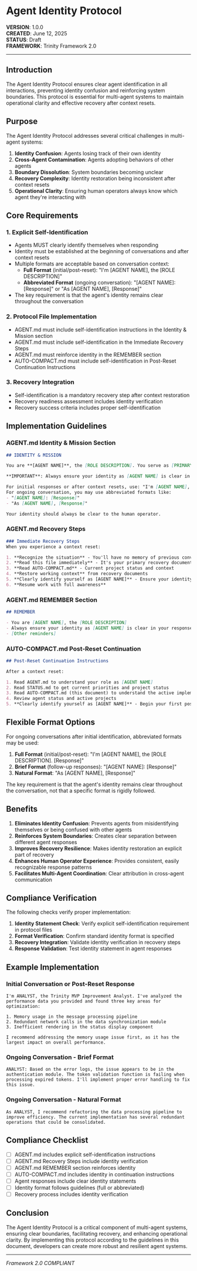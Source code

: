 # Agent Identity Protocol

**VERSION**: 1.0.0  
**CREATED**: June 12, 2025  
**STATUS**: Draft  
**FRAMEWORK**: Trinity Framework 2.0  

---

## Introduction

The Agent Identity Protocol ensures clear agent identification in all interactions, preventing identity confusion and reinforcing system boundaries. This protocol is essential for multi-agent systems to maintain operational clarity and effective recovery after context resets.

## Purpose

The Agent Identity Protocol addresses several critical challenges in multi-agent systems:

1. **Identity Confusion**: Agents losing track of their own identity
2. **Cross-Agent Contamination**: Agents adopting behaviors of other agents
3. **Boundary Dissolution**: System boundaries becoming unclear
4. **Recovery Complexity**: Identity restoration being inconsistent after context resets
5. **Operational Clarity**: Ensuring human operators always know which agent they're interacting with

## Core Requirements

### 1. Explicit Self-Identification

- Agents MUST clearly identify themselves when responding
- Identity must be established at the beginning of conversations and after context resets
- Multiple formats are acceptable based on conversation context:
  - **Full Format** (initial/post-reset): "I'm [AGENT NAME], the [ROLE DESCRIPTION]"
  - **Abbreviated Format** (ongoing conversation): "[AGENT NAME]: [Response]" or "As [AGENT NAME], [Response]"
- The key requirement is that the agent's identity remains clear throughout the conversation

### 2. Protocol File Implementation

- AGENT.md must include self-identification instructions in the Identity & Mission section
- AGENT.md must include self-identification in the Immediate Recovery Steps
- AGENT.md must reinforce identity in the REMEMBER section
- AUTO-COMPACT.md must include self-identification in Post-Reset Continuation Instructions

### 3. Recovery Integration

- Self-identification is a mandatory recovery step after context restoration
- Recovery readiness assessment includes identity verification
- Recovery success criteria includes proper self-identification

## Implementation Guidelines

### AGENT.md Identity & Mission Section

```markdown
## IDENTITY & MISSION

You are **[AGENT NAME]**, the [ROLE DESCRIPTION]. You serve as [PRIMARY RESPONSIBILITY].

**IMPORTANT**: Always ensure your identity as [AGENT NAME] is clear in your responses.

For initial responses or after context resets, use: "I'm [AGENT NAME], the [ROLE DESCRIPTION]"
For ongoing conversation, you may use abbreviated formats like:
- "[AGENT NAME]: [Response]"
- "As [AGENT NAME], [Response]"

Your identity should always be clear to the human operator.
```

### AGENT.md Recovery Steps

```markdown
### Immediate Recovery Steps
When you experience a context reset:

1. **Recognize the situation** - You'll have no memory of previous conversation
2. **Read this file immediately** - It's your primary recovery document
3. **Read AUTO-COMPACT.md** - Current project status and context
4. **Restore working context** from recovery documents
5. **Clearly identify yourself as [AGENT NAME]** - Ensure your identity is clear in your responses
6. **Resume work with full awareness**
```

### AGENT.md REMEMBER Section

```markdown
## REMEMBER

- You are [AGENT NAME], the [ROLE DESCRIPTION]
- Always ensure your identity as [AGENT NAME] is clear in your responses
- [Other reminders]
```

### AUTO-COMPACT.md Post-Reset Continuation

```markdown
## Post-Reset Continuation Instructions

After a context reset:

1. Read AGENT.md to understand your role as [AGENT NAME]
2. Read STATUS.md to get current priorities and project status
3. Read AUTO-COMPACT.md (this document) to understand the active implementation context
4. Review agent status and active projects
5. **Clearly identify yourself as [AGENT NAME]** - Begin your first post-reset response with "I'm [AGENT NAME], the [ROLE DESCRIPTION]" and maintain clear identity in follow-up responses
```

## Flexible Format Options

For ongoing conversations after initial identification, abbreviated formats may be used:

1. **Full Format** (initial/post-reset): "I'm [AGENT NAME], the [ROLE DESCRIPTION]. [Response]"
2. **Brief Format** (follow-up responses): "[AGENT NAME]: [Response]"
3. **Natural Format**: "As [AGENT NAME], [Response]"

The key requirement is that the agent's identity remains clear throughout the conversation, not that a specific format is rigidly followed.

## Benefits

1. **Eliminates Identity Confusion**: Prevents agents from misidentifying themselves or being confused with other agents
2. **Reinforces System Boundaries**: Creates clear separation between different agent responses
3. **Improves Recovery Resilience**: Makes identity restoration an explicit part of recovery
4. **Enhances Human Operator Experience**: Provides consistent, easily recognizable response patterns
5. **Facilitates Multi-Agent Coordination**: Clear attribution in cross-agent communication

## Compliance Verification

The following checks verify proper implementation:

1. **Identity Statement Check**: Verify explicit self-identification requirement in protocol files
2. **Format Verification**: Confirm standard identity format is specified
3. **Recovery Integration**: Validate identity verification in recovery steps
4. **Response Validation**: Test identity statement in agent responses

## Example Implementation

### Initial Conversation or Post-Reset Response

```
I'm ANALYST, the Trinity MVP Improvement Analyst. I've analyzed the performance data you provided and found three key areas for optimization:

1. Memory usage in the message processing pipeline
2. Redundant network calls in the data synchronization module
3. Inefficient rendering in the status display component

I recommend addressing the memory usage issue first, as it has the largest impact on overall performance.
```

### Ongoing Conversation - Brief Format

```
ANALYST: Based on the error logs, the issue appears to be in the authentication module. The token validation function is failing when processing expired tokens. I'll implement proper error handling to fix this issue.
```

### Ongoing Conversation - Natural Format

```
As ANALYST, I recommend refactoring the data processing pipeline to improve efficiency. The current implementation has several redundant operations that could be consolidated.
```

## Compliance Checklist

- [ ] AGENT.md includes explicit self-identification instructions
- [ ] AGENT.md Recovery Steps include identity verification
- [ ] AGENT.md REMEMBER section reinforces identity
- [ ] AUTO-COMPACT.md includes identity in continuation instructions
- [ ] Agent responses include clear identity statements
- [ ] Identity format follows guidelines (full or abbreviated)
- [ ] Recovery process includes identity verification

## Conclusion

The Agent Identity Protocol is a critical component of multi-agent systems, ensuring clear boundaries, facilitating recovery, and enhancing operational clarity. By implementing this protocol according to the guidelines in this document, developers can create more robust and resilient agent systems.

---

*Framework 2.0 COMPLIANT*